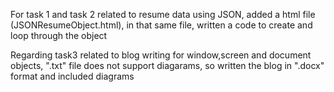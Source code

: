 For task 1 and task 2 related to resume data using JSON, added a html file (JSONResumeObject.html), in that same file, written a code to create and loop through the object


Regarding task3 related to blog writing for window,screen and document objects, ".txt" file does not support diagarams, so written the blog in ".docx" format and included diagrams
